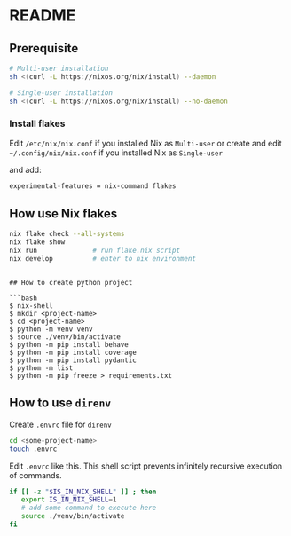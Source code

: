 # README

## Prerequisite

```bash
# Multi-user installation
sh <(curl -L https://nixos.org/nix/install) --daemon

# Single-user installation
sh <(curl -L https://nixos.org/nix/install) --no-daemon
```

### Install flakes

Edit `/etc/nix/nix.conf` if you installed Nix as `Multi-user` or
create and edit `~/.config/nix/nix.conf` if you installed Nix as `Single-user`

and add:

```bash
experimental-features = nix-command flakes
```

## How use Nix flakes

```bash
nix flake check --all-systems
nix flake show
nix run              # run flake.nix script
nix develop          # enter to nix environment
```
```

## How to create python project

```bash
$ nix-shell
$ mkdir <project-name>
$ cd <project-name>
$ python -m venv venv
$ source ./venv/bin/activate
$ python -m pip install behave
$ python -m pip install coverage
$ python -m pip install pydantic
$ pythom -m list
$ python -m pip freeze > requirements.txt
```


## How to use `direnv`

Create `.envrc` file for `direnv`

```bash
cd <some-project-name>
touch .envrc
```

Edit `.envrc` like this.
This shell script prevents infinitely recursive execution of commands.

```bash
if [[ -z "$IS_IN_NIX_SHELL" ]] ; then
   export IS_IN_NIX_SHELL=1
   # add some command to execute here
   source ./venv/bin/activate
fi
```
